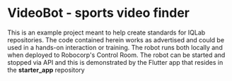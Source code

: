 # VideoBot - sports video finder

This is an example project meant to help create standards for IQLab repositories. The code contained herein works as advertised and could be used in a hands-on interaction or training. The robot runs both locally and when deployed to Robocorp's Control Room. The robot can be started and stopped via API and this is demonstrated by the Flutter app that resides in the **starter_app** repository
